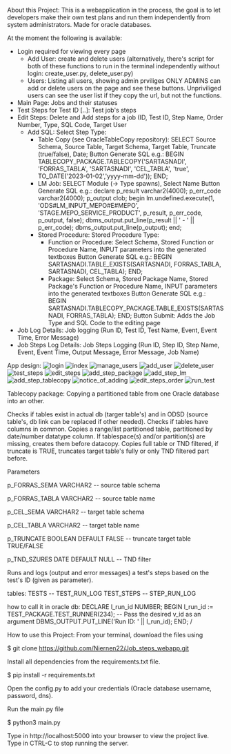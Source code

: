 About this Project:
This is a webapplication in the process, the goal is to let developers make their own test plans and run them independently from system administrators.
Made for oracle databases.

At the moment the following is available:
- Login required for viewing every page
  - Add User: create and delete users (alternatively, there's script for both of these functions to run in the terminal independently without login: create_user.py, delete_user.py)
  - Users: Listing all users, showing admin prviliges
    ONLY ADMINS can add or delete users on the page and see these buttons. Unpriviliged users can see the user list if they copy the url, but not the functions.
- Main Page: Jobs and their statuses
- Test Steps for Test ID [..]: Test job's steps
- Edit Steps: Delete and Add steps for a job (ID, Test ID, Step Name, Order Number, Type, SQL Code, Target User
  - Add SQL: Select Step Type:
    - Table Copy (see OracleTableCopy repository): SELECT Source Schema, Source Table, Target Schema, Target Table, Truncate (true/false), Date; 
      Button Generate SQL e.g.: BEGIN TABLECOPY_PACKAGE.TABLECOPY('SARTASNADI', 'FORRAS_TABLA', 'SARTASNADI', 'CEL_TABLA', 'true', TO_DATE('2023-01-02','yyyy-mm-dd')); END;
    - LM Job: SELECT Module (-> Type spawns), Select Name
      Button Generate SQL e.g.: declare p_result varchar2(4000); p_err_code varchar2(4000); p_output clob; begin lm.undefined.execute(1, 'ODS#LM_INPUT_MEPO#E#MEPO', 'STAGE.MEPO_SERVICE_PRODUCT', p_result, p_err_code,                                       p_output, false); dbms_output.put_line(p_result || ' - ' || p_err_code); dbms_output.put_line(p_output); end; 
    - Stored Procedure: Stored Procedure Type:
      - Function or Procedure: Select Schema, Stored Function or Procedure Name, INPUT parameters into the generated textboxes
        Button Generate SQL e.g.: BEGIN SARTASNADI.TABLE_EXISTS(SARTASNADI, FORRAS_TABLA, SARTASNADI, CEL_TABLA); END;
      - Package: Select Schema, Stored Package Name, Stored Package's Function or Procedure Name, INPUT parameters into the generated textboxes
        Button Generate SQL e.g.: BEGIN SARTASNADI.TABLECOPY_PACKAGE.TABLE_EXISTS(SARTASNADI, FORRAS_TABLA); END;
  Button Submit: Adds the Job Type and SQL Code to the editing page
- Job Log Details: Job logging (Run ID, Test ID, Test Name, Event, Event Time, Error Message)
- Job Steps Log Details: Job Steps Logging (Run ID, Step ID, Step Name, Event, Event Time, Output Message, Error Message, Job Name)

App design:
![login](https://github.com/user-attachments/assets/3aaab1d8-2008-493a-95d8-759e03529f13)
![index](https://github.com/user-attachments/assets/18e5d83b-29f3-4bee-b851-8ca6bc678d22)
![manage_users](https://github.com/user-attachments/assets/8f34d374-a253-4364-b1ae-158188ba9097)
![add_user](https://github.com/user-attachments/assets/39cd0346-e06c-4580-95f7-0e0d1016668e)
![delete_user](https://github.com/user-attachments/assets/fd087ce4-9dc2-4428-bdca-4ae50c1f8051)
![test_steps](https://github.com/user-attachments/assets/3b6cc62b-7c6e-4edf-a6cd-c9bef8b5a862)
![edit_steps](https://github.com/user-attachments/assets/275d1879-5c48-4fff-a8fc-f35d24824713)
![add_step_package](https://github.com/user-attachments/assets/082c2262-ec81-4749-8bbd-325b804d8766)
![add_step_lm](https://github.com/user-attachments/assets/aa63ad2c-4232-43ef-b22d-e1be173aa239)
![add_step_tablecopy](https://github.com/user-attachments/assets/0c5f396b-fcc3-4aa8-beb0-6f388e01332d)
![notice_of_adding](https://github.com/user-attachments/assets/a3eda36d-c974-4af2-b793-1395f2d6479c)
![edit_steps_order](https://github.com/user-attachments/assets/49f23b83-a55a-4690-b13a-f9eff62dc586)
![run_test](https://github.com/user-attachments/assets/8bc06e9f-e531-4c2f-9698-3a8b3834e466)


Tablecopy package:
Copying a partitioned table from one Oracle database into an other.

Checks if tables exist in actual db (targer table's) and in ODSD (source table's, db link can be replaced if other needed). Checks if tables have columns in common. Copies a range/list partitioned table, partitioned by date/number datatype column. If tablespace(s) and/or partition(s) are missing, creates them before datacopy. Copies full table or TND filtered, if truncate is TRUE, truncates target table's fully or only TND filtered part before.

Parameters

p_FORRAS_SEMA VARCHAR2 -- source table schema

p_FORRAS_TABLA VARCHAR2 -- source table name

p_CEL_SEMA VARCHAR2 -- target table schema

p_CEL_TABLA VARCHAR2 -- target table name

p_TRUNCATE BOOLEAN DEFAULT FALSE -- truncate target table TRUE/FALSE

p_TND_SZURES DATE DEFAULT NULL -- TND filter


Runs and logs (output and error messages) a test's steps based on the test's ID (given as parameter).

tables: TESTS -- TEST_RUN_LOG TEST_STEPS -- STEP_RUN_LOG

how to call it in oracle db: DECLARE l_run_id NUMBER; BEGIN l_run_id := TEST_PACKAGE.TEST_RUNNER(234); -- Pass the desired v_id as an argument DBMS_OUTPUT.PUT_LINE('Run ID: ' || l_run_id); END; /



How to use this Project:
From your terminal, download the files using

$ git clone https://github.com/Niernen22/Job_steps_webapp.git

Install all dependencies from the requirements.txt file.

$ pip install -r requirements.txt

Open the config.py to add your credentials (Oracle database username, password, dns).

Run the main.py file

$ python3 main.py

Type in http://localhost:5000 into your browser to view the project live. Type in CTRL-C to stop running the server.
